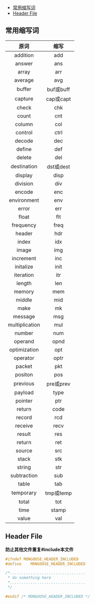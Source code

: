 * [常用缩写词](#常用缩写词)
* [Header File](#header-file)

## 常用缩写词

|原词|缩写|
|:-------------:|:-------------:|
|addition|add|
|answer|ans|
|array|arr|
|average|avg|
|buffer|buf或buff|
|capture|cap或capt|
|check|chk|
|count|cnt|
|column|col|
|control|ctrl|
|decode|dec|
|define|def|
|delete|del|
|destination|dst或dest|
|display|disp|
|division|div|
|encode|enc|
|environment|env|
|error|err|
|float|flt|
|frequency|freq|
|header|hdr|
|index|idx|
|image|img|
|increment|inc|
|initalize|init|
|iteration|itr|
|length|len|
|memory|mem|
|middle|mid|
|make|mk|
|message|msg|
|multiplication|mul|
|number|num|
|operand|opnd|
|optimization|opt|
|operator|optr|
|packet|pkt|
|positon|pos|
|previous|pre或prev|
|payload|type|pt|
|pointer|ptr|
|return|code|rc|
|record|rcd|
|receive|recv|
|result|res|
|return|ret|
|source|src|
|stack|stk|
|string|str|
|subtraction|sub|
|table|tab|
|temporary|tmp或temp|
|total|tot|
|time|stamp|ts|
|value|val|

## Header File 

**防止其他文件重复#include本文件**

```c
#ifndef MONGOOSE_HEADER_INCLUDED 
#define    MONGOOSE_HEADER_INCLUDED 

/*.................................
 * do something here
 *.................................
 */

#endif /* MONGOOSE_HEADER_INCLUDED */
```
